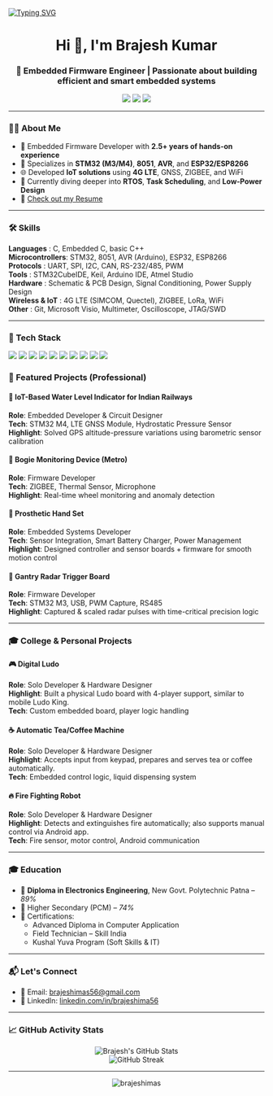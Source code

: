 <a href="https://git.io/typing-svg"><img src="https://readme-typing-svg.demolab.com?font=Fira+Code&weight=100&duration=3000&pause=250&color=141212&multiline=true&width=850&height=150&lines=Hi!++Brajesh+here%2C+an+enthusiastic+Embedded+Hardware+and+Firmware+developer.+;My+greatest+strength+is+my+deep+and+burning+passion+for+embedded+systems.;Working+with+these+technologies+feels+like+magic+to+me%2C+and+it+brings+me+;genuine+happiness.+I+love+exploring%2C+building%2C+and+solving+problems+in+the+;embedded+domain." alt="Typing SVG" /></a>


<h1 align="center">Hi 👋, I'm Brajesh Kumar</h1>
<h3 align="center">🚀 Embedded Firmware Engineer | Passionate about building efficient and smart embedded systems</h3>

<p align="center">
  <img src="https://img.shields.io/badge/Experience-2.5+_Years-blue" />
  <img src="https://img.shields.io/badge/Role-Embedded_Firmware_Engineer-green" />
  <img src="https://img.shields.io/badge/Location-Noida,%20India-orange" />
</p>

---

### 👨‍💻 About Me

- 🔧 Embedded Firmware Developer with **2.5+ years of hands-on experience**
- 🎯 Specializes in **STM32 (M3/M4)**, **8051**, **AVR**, and **ESP32/ESP8266**
- 🌐 Developed **IoT solutions** using **4G LTE**, GNSS, ZIGBEE, and WiFi
- 🧠 Currently diving deeper into **RTOS**, **Task Scheduling**, and **Low-Power Design**
- 📄 [Check out my Resume](https://www.goodcv.com/cv/1c3ca7619cc3494ec0b64b8d1a7e796b)

---

### 🛠️ Skills

**Languages**       : C, Embedded C, basic C++  
**Microcontrollers**: STM32, 8051, AVR (Arduino), ESP32, ESP8266  
**Protocols**       : UART, SPI, I2C, CAN, RS-232/485, PWM  
**Tools**           : STM32CubeIDE, Keil, Arduino IDE, Atmel Studio  
**Hardware**        : Schematic & PCB Design, Signal Conditioning, Power Supply Design  
**Wireless & IoT**  : 4G LTE (SIMCOM, Quectel), ZIGBEE, LoRa, WiFi  
**Other**           : Git, Microsoft Visio, Multimeter, Oscilloscope, JTAG/SWD

---

### 🧰 Tech Stack

<p align="left">
  <img src="https://img.shields.io/badge/C-00599C?style=for-the-badge&logo=c&logoColor=white"/>
  <img src="https://img.shields.io/badge/STM32-03234B?style=for-the-badge&logo=STMicroelectronics&logoColor=white"/>
  <img src="https://img.shields.io/badge/Arduino-00979D?style=for-the-badge&logo=arduino&logoColor=white"/>
  <img src="https://img.shields.io/badge/8051-000000?style=for-the-badge&logoColor=white&label=8051"/>
  <img src="https://img.shields.io/badge/ESP32-003B71?style=for-the-badge&logo=espressif&logoColor=white"/>
  <img src="https://img.shields.io/badge/STM32CubeIDE-0A1D37?style=for-the-badge&logoColor=white&label=STM32CubeIDE"/>
  <img src="https://img.shields.io/badge/Git-F05032?style=for-the-badge&logo=git&logoColor=white"/>
  <img src="https://img.shields.io/badge/LoRa-00A8E1?style=for-the-badge&logoColor=white&label=LoRa"/>
  <img src="https://img.shields.io/badge/Zigbee-EB0000?style=for-the-badge&logo=zigbee&logoColor=white"/>
  <img src="https://img.shields.io/badge/4G_LTE_Module-1E90FF?style=for-the-badge&logo=lte&logoColor=white&label=EC200U_SGNSA"/>
</p>


### 🧩 Featured Projects (Professional)

#### 🔹 IoT-Based Water Level Indicator for Indian Railways  
**Role**: Embedded Developer & Circuit Designer  
**Tech**: STM32 M4, LTE GNSS Module, Hydrostatic Pressure Sensor  
**Highlight**: Solved GPS altitude-pressure variations using barometric sensor calibration  

#### 🔹 Bogie Monitoring Device (Metro)  
**Role**: Firmware Developer  
**Tech**: ZIGBEE, Thermal Sensor, Microphone  
**Highlight**: Real-time wheel monitoring and anomaly detection  

#### 🔹 Prosthetic Hand Set  
**Role**: Embedded Systems Developer  
**Tech**: Sensor Integration, Smart Battery Charger, Power Management  
**Highlight**: Designed controller and sensor boards + firmware for smooth motion control  

#### 🔹 Gantry Radar Trigger Board  
**Role**: Firmware Developer  
**Tech**: STM32 M3, USB, PWM Capture, RS485  
**Highlight**: Captured & scaled radar pulses with time-critical precision logic  

---

### 🎓 College & Personal Projects

#### 🎮 Digital Ludo  
**Role**: Solo Developer & Hardware Designer  
**Highlight**: Built a physical Ludo board with 4-player support, similar to mobile Ludo King.  
**Tech**: Custom embedded board, player logic handling

#### ☕ Automatic Tea/Coffee Machine  
**Role**: Solo Developer & Hardware Designer  
**Highlight**: Accepts input from keypad, prepares and serves tea or coffee automatically.  
**Tech**: Embedded control logic, liquid dispensing system

#### 🔥 Fire Fighting Robot  
**Role**: Solo Developer & Hardware Designer  
**Highlight**: Detects and extinguishes fire automatically; also supports manual control via Android app.  
**Tech**: Fire sensor, motor control, Android communication

---

### 🎓 Education

- 🏫 **Diploma in Electronics Engineering**, New Govt. Polytechnic Patna – *89%*  
- 📘 Higher Secondary (PCM) – *74%*  
- 📜 Certifications:
  - Advanced Diploma in Computer Application
  - Field Technician – Skill India
  - Kushal Yuva Program (Soft Skills & IT)

---

### 📬 Let's Connect

- 📧 Email: [brajeshimas56@gmail.com](mailto:brajeshimas56@gmail.com)  
- 💼 LinkedIn: [linkedin.com/in/brajeshima56](https://www.linkedin.com/in/brajeshima56)

---

### 📈 GitHub Activity Stats

<p align="center">
  <img src="https://github-readme-stats.vercel.app/api?username=brajeshimas&show_icons=true&theme=react&hide_title=false" alt="Brajesh's GitHub Stats" />
  <br/>
  <img src="https://streak-stats.demolab.com?user=brajeshimas&theme=react&hide_border=false" alt="GitHub Streak" />
</p>

---

<p align="center">
  <img src="https://komarev.com/ghpvc/?username=brajeshimas&label=Profile%20views&color=0e75b6&style=flat" alt="brajeshimas" />
</p>
